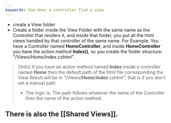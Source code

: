 ```yaml
---
keywords: how does a controller find a view
---
```

- create a View folder
- Create a folder inside the View Folder with the same name as the Controller that renders it, and inside that folder, you put all the html views handled by that controller of the same name.
	For Example: You have a Controller named **HomeController**, and inside **HomeController** you have the action method **Index()**, so you create the folder structure: "/Views/Home/Index.cshtml".
>[!info]
>if you have an action method named **Index** inside a controller named **Home** then the default path of the html file corresponding the View Result will be in "/Views/**Home**/**Index**.cshtml", that is if you don't set a manual path.
> - The logic is: The path follows whatever the name of the Controller then the name of the action method.

## There is also the [[Shared Views]].